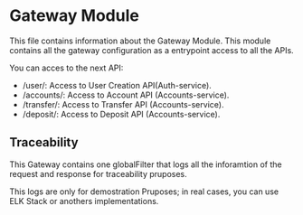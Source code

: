 # Gateway Module

This file contains information about the Gateway Module. This module contains all the gateway configuration as a entrypoint access to all the APIs.

You can acces to the next API:

* /user/: Access to User Creation API(Auth-service).
* /accounts/: Access to Account API (Accounts-service).
* /transfer/: Access to Transfer API (Accounts-service).
* /deposit/: Access to Deposit API (Accounts-service).

## Traceability

This Gateway contains one globalFilter that logs all the inforamtion of the request and response for traceability pruposes.

This logs are only for demostration Pruposes; in real cases, you can use ELK Stack or anothers implementations.
